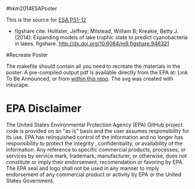 #hkm2014ESAPoster

This is the source for [ESA PS1-12](http://eco.confex.com/eco/2014/webprogram/Paper48244.html)

- figshare cite: Hollister, Jeffrey; Milstead, William B; Kreakie, Betty J. (2014): Expanding models of lake trophic state to predict cyanobacteria in lakes. figshare. 
http://dx.doi.org/10.6084/m9.figshare.946321

#Recreate Poster

The makefile should contain all you need to recreate the materials in the poster.  A pre-compiled output pdf is available directly from the EPA at: Link To Be Announced, or from [within this repo](https://github.com/jhollist/hkm2014ESA/blob/master/hkm2014ESAPoster.pdf?raw=true).  The svg was created with inkscape. 

# EPA Disclaimer
The United States Environmental Protection Agency (EPA) GitHub project code is provided on an "as is" basis and the user assumes responsibility for its use.  EPA has relinquished control of the information and no longer has responsibility to protect the integrity , confidentiality, or availability of the information.  Any reference to specific commercial products, processes, or services by service mark, trademark, manufacturer, or otherwise, does not constitute or imply their endorsement, recomendation or favoring by EPA.  The EPA seal and logo shall not be used in any manner to imply endorsement of any commercial product or activity by EPA or the United States Government. 
